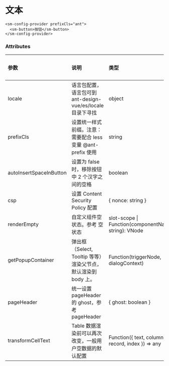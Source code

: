 # 文本

```vue
<sm-config-provider prefixCls="ant">
  <sm-button>按钮</sm-button>
</sm-config-provider>
```

### Attributes

| 参数                         | 说明                                                        | 类型                                                   | 可选值                                                     | 默认值     |
| :--------------------------- | :---------------------------------------------------------- | :----------------------------------------------------- | :---------- | :------- |
| locale                       | 语言包配置，语言包可到 ant-design-vue/es/locale 目录下寻找    | object                                                 | -           | -        |
| prefixCls                    | 设置统一样式前缀。注意：需要配合 less 变量 @ant-prefix 使用    | string                                                 | -           | -        |
| autoInsertSpaceInButton      | 设置为 false 时，移除按钮中 2 个汉字之间的空格                 | boolean                                                | -           |true      |
| csp                          | 设置 Content Security Policy 配置                             | { nonce: string }                                      | -           |-         |
| renderEmpty                  | 自定义组件空状态。参考 空状态                                  | slot-scope \| Function(componentName: string): VNode   | -           |-         |
| getPopupContainer            | 弹出框（Select, Tooltip 等等）渲染父节点，默认渲染到 body 上。  | Function(triggerNode, dialogContext)                  | -           |() => document.body      |
| pageHeader                   | 统一设置 pageHeader 的 ghost，参考 pageHeader                  |  { ghost: boolean }                                   | -           |'true'    |
| transformCellText            | Table 数据渲染前可以再次改变，一般用户空数据的默认配置               | Function({ text, column, record, index }) => any       | -         |-        |



